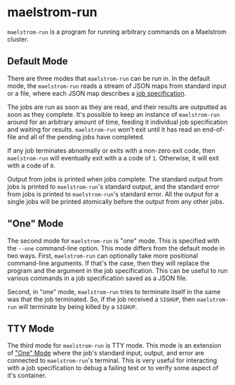 # maelstrom-run

`maelstrom-run` is a program for running arbitrary commands on a Maelstrom cluster.

## Default Mode

There are three modes that `maelstrom-run` can be run in. In the default mode,
the `maelstrom-run` reads a stream of JSON maps from standard input or a file,
where each JSON map describes a [job specification](spec.md).

The jobs are run as soon as they are read, and their results are outputted as
soon as they complete. It's possible to keep an instance of `maelstrom-run`
around for an arbitrary amount of time, feeding it individual job specification
and waiting for results. `maelstrom-run` won't exit until it has read an
end-of-file and all of the pending jobs have completed.

If any job terminates abnormally or exits with a non-zero exit code, then
`maelstrom-run` will eventually exit with a a code of `1`. Otherwise, it will
exit with a code of `0`.

Output from jobs is printed when jobs complete. The standard output from jobs
is printed to `maelstrom-run`'s standard output, and the standard error from
jobs is printed to `maelstrom-run`'s standard error. All the output for a
single jobs will be printed atomically before the output from any other jobs.

## "One" Mode

The second mode for `maelstrom-run` is "one" mode. This is specified with the
`--one` command-line option. This mode differs from the default mode in two
ways. First, `maelstrom-run` can optionally take more positional command-line
arguments. If that's the case, then they will replace the program and the
argument in the job specification. This can be useful to run various commands
in a job specification saved as a JSON file.

Second, in "one" mode, `maelstrom-run` tries to terminate itself in the same
was that the job terminated. So, if the job received a `SIGHUP`, then
`maelstrom-run` will terminate by being killed by a `SIGHUP`.

## TTY Mode

The third mode for `maelstrom-run` is TTY mode. This mode is an extension of 
["One" Mode](#one-mode) where the job's standard input, output, and error are
connected to `maelstrom-run`'s terminal. This is very useful for interacting
with a job specification to debug a failing test or to verify some aspect of
it's container.
